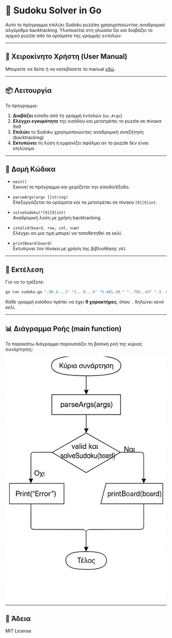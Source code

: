 
# 🧩 Sudoku Solver in Go

Αυτό το πρόγραμμα επιλύει Sudoku puzzles χρησιμοποιώντας αναδρομικό αλγόριθμο backtracking. Υλοποιείται στη γλώσσα Go και διαβάζει το αρχικό puzzle από τα ορίσματα της γραμμής εντολών.

---

## 📄 Χειροκίνητο Χρήστη (User Manual)

Μπορείτε να δείτε ή να κατεβάσετε το manual [εδώ](docs/Sudoku_Manual.pdf).

---

## 📦 Λειτουργία

Το πρόγραμμα:

1. **Διαβάζει** είσοδο από τη γραμμή εντολών (`os.Args`)
2. **Ελέγχει εγκυρότητα** της εισόδου και μετατρέπει το puzzle σε πίνακα 9x9
3. **Επιλύει** το Sudoku χρησιμοποιώντας αναδρομική αναζήτηση (backtracking)
4. **Εκτυπώνει** τη λύση ή εμφανίζει σφάλμα αν το puzzle δεν είναι επιλύσιμο

---

## 📐 Δομή Κώδικα

- `main()`  
  Εκκινεί το πρόγραμμα και χειρίζεται την είσοδο/έξοδο.

- `parseArgs(args []string)`  
  Επεξεργάζεται τα ορίσματα και τα μετατρέπει σε πίνακα `[9][9]int`.

- `solveSudoku(*[9][9]int)`  
  Αναδρομική λύση με χρήση backtracking.

- `isValid(board, row, col, num)`  
  Ελέγχει αν μια τιμή μπορεί να τοποθετηθεί σε κελί.

- `printBoard(board)`  
  Εκτυπώνει τον πίνακα με χρήση της βιβλιοθήκης `z01`.

---

## 🔧 Εκτέλεση

Για να το τρέξετε:

```bash
go run sudoku.go ".96.4...1" "1...6...4" "5.481.39." "..795..43" ".3..8...." "4.5.23.18" ".1.63..59" ".59.7.83." "..359...7"
```

Κάθε γραμμή εισόδου πρέπει να έχει **9 χαρακτήρες**, όπου `.` δηλώνει κενό κελί.

---

## 📊 Διάγραμμα Ροής (main function)

Το παρακάτω διάγραμμα παρουσιάζει τη βασική ροή της κύριας συνάρτησης:

![Sudoku Flowchart](images/sudoku-diagram.png)

---

## 📜 Άδεια

MIT License
